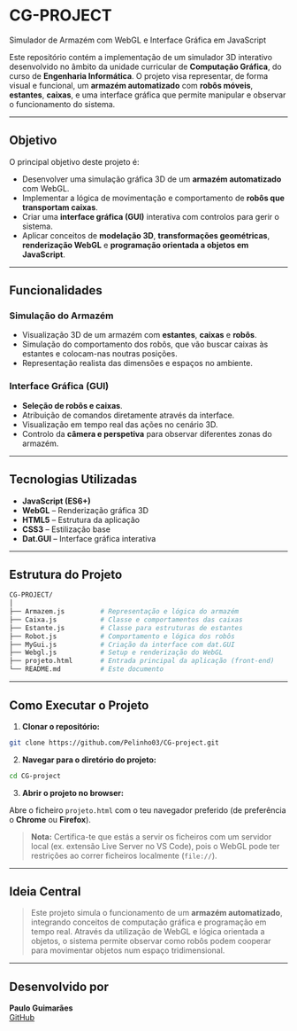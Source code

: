 # **CG-PROJECT**

Simulador de Armazém com WebGL e Interface Gráfica em JavaScript

Este repositório contém a implementação de um simulador 3D interativo desenvolvido no âmbito da unidade curricular de **Computação Gráfica**, do curso de **Engenharia Informática**. O projeto visa representar, de forma visual e funcional, um **armazém automatizado** com **robôs móveis**, **estantes**, **caixas**, e uma interface gráfica que permite manipular e observar o funcionamento do sistema.

---

## Objetivo

O principal objetivo deste projeto é:

-   Desenvolver uma simulação gráfica 3D de um **armazém automatizado** com WebGL.
-   Implementar a lógica de movimentação e comportamento de **robôs que transportam caixas**.
-   Criar uma **interface gráfica (GUI)** interativa com controlos para gerir o sistema.
-   Aplicar conceitos de **modelação 3D**, **transformações geométricas**, **renderização WebGL** e **programação orientada a objetos em JavaScript**.

---

## Funcionalidades

### Simulação do Armazém

-   Visualização 3D de um armazém com **estantes**, **caixas** e **robôs**.
-   Simulação do comportamento dos robôs, que vão buscar caixas às estantes e colocam-nas noutras posições.
-   Representação realista das dimensões e espaços no ambiente.

### Interface Gráfica (GUI)

-   **Seleção de robôs e caixas**.
-   Atribuição de comandos diretamente através da interface.
-   Visualização em tempo real das ações no cenário 3D.
-   Controlo da **câmera e perspetiva** para observar diferentes zonas do armazém.

---

## Tecnologias Utilizadas

-   **JavaScript (ES6+)**
-   **WebGL** – Renderização gráfica 3D
-   **HTML5** – Estrutura da aplicação
-   **CSS3** – Estilização base
-   **Dat.GUI** – Interface gráfica interativa

---

## Estrutura do Projeto

```bash
CG-PROJECT/
│
├── Armazem.js         # Representação e lógica do armazém
├── Caixa.js           # Classe e comportamentos das caixas
├── Estante.js         # Classe para estruturas de estantes
├── Robot.js           # Comportamento e lógica dos robôs
├── MyGui.js           # Criação da interface com dat.GUI
├── Webgl.js           # Setup e renderização do WebGL
├── projeto.html       # Entrada principal da aplicação (front-end)
└── README.md          # Este documento

```

---

## Como Executar o Projeto

1.  **Clonar o repositório:**

```bash
git clone https://github.com/Pelinho03/CG-project.git

```

2.  **Navegar para o diretório do projeto:**

```bash
cd CG-project

```

3.  **Abrir o projeto no browser:**

Abre o ficheiro `projeto.html` com o teu navegador preferido (de preferência o **Chrome** ou **Firefox**).

> **Nota:** Certifica-te que estás a servir os ficheiros com um servidor local (ex. extensão Live Server no VS Code), pois o WebGL pode ter restrições ao correr ficheiros localmente (`file://`).

---

## Ideia Central

> Este projeto simula o funcionamento de um **armazém automatizado**, integrando conceitos de computação gráfica e programação em tempo real. Através da utilização de WebGL e lógica orientada a objetos, o sistema permite observar como robôs podem cooperar para movimentar objetos num espaço tridimensional.

---

## Desenvolvido por

**Paulo Guimarães**  
[GitHub](https://github.com/Pelinho03)
